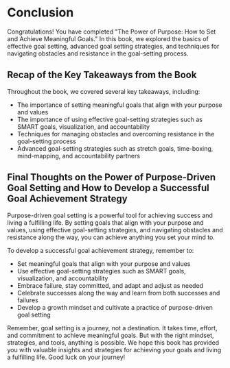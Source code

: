 Conclusion
==========

Congratulations! You have completed "The Power of Purpose: How to Set and Achieve Meaningful Goals." In this book, we explored the basics of effective goal setting, advanced goal setting strategies, and techniques for navigating obstacles and resistance in the goal-setting process.

Recap of the Key Takeaways from the Book
----------------------------------------

Throughout the book, we covered several key takeaways, including:

* The importance of setting meaningful goals that align with your purpose and values
* The importance of using effective goal-setting strategies such as SMART goals, visualization, and accountability
* Techniques for managing obstacles and overcoming resistance in the goal-setting process
* Advanced goal-setting strategies such as stretch goals, time-boxing, mind-mapping, and accountability partners

Final Thoughts on the Power of Purpose-Driven Goal Setting and How to Develop a Successful Goal Achievement Strategy
--------------------------------------------------------------------------------------------------------------------

Purpose-driven goal setting is a powerful tool for achieving success and living a fulfilling life. By setting goals that align with your purpose and values, using effective goal-setting strategies, and navigating obstacles and resistance along the way, you can achieve anything you set your mind to.

To develop a successful goal achievement strategy, remember to:

* Set meaningful goals that align with your purpose and values
* Use effective goal-setting strategies such as SMART goals, visualization, and accountability
* Embrace failure, stay committed, and adapt and adjust as needed
* Celebrate successes along the way and learn from both successes and failures
* Develop a growth mindset and cultivate a practice of purpose-driven goal setting

Remember, goal setting is a journey, not a destination. It takes time, effort, and commitment to achieve meaningful goals. But with the right mindset, strategies, and tools, anything is possible. We hope this book has provided you with valuable insights and strategies for achieving your goals and living a fulfilling life. Good luck on your journey!
